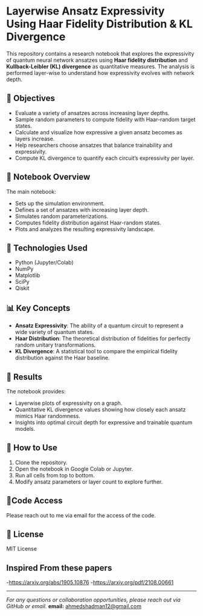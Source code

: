 # Layerwise Ansatz Expressivity Using Haar Fidelity Distribution & KL Divergence

This repository contains a research notebook that explores the expressivity of quantum neural network ansatzes using **Haar fidelity distribution** and **Kullback-Leibler (KL) divergence** as quantitative measures. The analysis is performed layer-wise to understand how expressivity evolves with network depth.

## 🧪 Objectives

- Evaluate a variety of ansatzes across increasing layer depths.
- Sample random parameters to compute fidelity with Haar-random target states.
- Calculate and visualize how expressive a given ansatz becomes as layers increase.
- Help researchers choose ansatzes that balance trainability and expressivity.
- Compute KL divergence to quantify each circuit’s expressivity per layer.

## 📓 Notebook Overview

The main notebook:
- Sets up the simulation environment.
- Defines a set of ansatzes with increasing layer depth.
- Simulates random parameterizations.
- Computes fidelity distribution against Haar-random states.
- Plots and analyzes the resulting expressivity landscape.

## 🧰 Technologies Used

- Python (Jupyter/Colab)
- NumPy
- Matplotlib
- SciPy
- Qiskit

## 📊 Key Concepts

- **Ansatz Expressivity**: The ability of a quantum circuit to represent a wide variety of quantum states.
- **Haar Distribution**: The theoretical distribution of fidelities for perfectly random unitary transformations.
- **KL Divergence**: A statistical tool to compare the empirical fidelity distribution against the Haar baseline.

## 🧮 Results

The notebook provides:
- Layerwise plots of expressivity on a graph.
- Quantitative KL divergence values showing how closely each ansatz mimics Haar randomness.
- Insights into optimal circuit depth for expressive and trainable quantum models.

## 📁 How to Use

1. Clone the repository.
2. Open the notebook in Google Colab or Jupyter.
3. Run all cells from top to bottom.
4. Modify ansatz parameters or layer count to explore further.

## 🤝Code Access

Please reach out to me via email for the access of the code.

## 📜 License
MIT License

## Inspired From these papers
-https://arxiv.org/abs/1905.10876 
-https://arxiv.org/pdf/2108.00661

---

*For any questions or collaboration opportunities, please reach out via GitHub or email.*
**email:** ahmedshadman12@gmail.com

